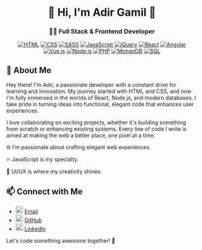 <div align="center">

# 👋 Hi, I'm Adir Gamil 🚀

### 👨‍💻 Full Stack & Frontend Developer

</div>


<p align="center">
  <a href="https://img.icons8.com/color/48/000000/html-5.png"><img src="https://img.icons8.com/color/48/000000/html-5.png" alt="HTML" /></a>
  <a href="https://img.icons8.com/color/48/000000/css3.png"><img src="https://img.icons8.com/color/48/000000/css3.png" alt="CSS" /></a>
  <a href="https://img.icons8.com/color/48/000000/sass.png"><img src="https://img.icons8.com/color/48/000000/sass.png" alt="SASS" /></a>
  <a href="https://img.icons8.com/color/48/000000/javascript.png"><img src="https://img.icons8.com/color/48/000000/javascript.png" alt="JavaScript" /></a>
  <a href="https://img.icons8.com/ios-filled/50/4a90e2/jquery.png"><img src="https://img.icons8.com/ios-filled/50/4a90e2/jquery.png" alt="jQuery" /></a>
  <a href="https://img.icons8.com/plasticine/48/000000/react.png"><img src="https://img.icons8.com/plasticine/48/000000/react.png" alt="React" /></a>
  <a href="https://img.icons8.com/color/48/000000/angularjs.png"><img src="https://img.icons8.com/color/48/000000/angularjs.png" alt="Angular" /></a>
  <a href="https://img.icons8.com/color/48/000000/vue-js.png"><img src="https://img.icons8.com/color/48/000000/vue-js.png" alt="Vue.js" /></a>
  <a href="https://img.icons8.com/color/48/000000/nodejs.png"><img src="https://img.icons8.com/color/48/000000/nodejs.png" alt="Node.js" /></a>
  <a href="https://img.icons8.com/officel/48/000000/php-logo.png"><img src="https://img.icons8.com/officel/48/000000/php-logo.png" alt="PHP" /></a>
  <a href="https://img.icons8.com/color/48/000000/mongodb.png"><img src="https://img.icons8.com/color/48/000000/mongodb.png" alt="MongoDB" /></a>
  <a href="https://img.icons8.com/color/48/000000/sql.png"><img src="https://img.icons8.com/color/48/000000/sql.png" alt="SQL" /></a>
</p>


## 🌟 About Me
Hey there! I'm Adir, a passionate developer with a constant drive for learning and innovation. My journey started with HTML and CSS, and now I'm fully immersed in the worlds of React, Node.js, and modern databases. I take pride in turning ideas into functional, elegant code that enhances user experiences.

I love collaborating on exciting projects, whether it's building something from scratch or enhancing existing systems. Every line of code I write is aimed at making the web a better place, one pixel at a time.

🌐 I'm passionate about crafting elegant web experiences.

🔥 JavaScript is my specialty.

🎨 UI/UX is where my creativity shines.




## 📫 Connect with Me

- <img width="20" height="20" src="https://img.icons8.com/fluent/48/000000/email-open.png" alt="Email"/> [Email](mailto:2000adir2000@gmail.com)
- <img width="20" height="20" src="https://img.icons8.com/fluent/48/000000/github.png" alt="GitHub"/> [GitHub](https://github.com/AdirGamil)
- <img width="20" height="20" src="https://img.icons8.com/fluent/48/000000/linkedin.png" alt="LinkedIn"/> [LinkedIn](https://www.linkedin.com/in/adirg/)

Let's code something awesome together! 🚀
